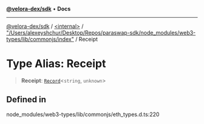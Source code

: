 [**@velora-dex/sdk**](../../../../README.md) • **Docs**

***

[@velora-dex/sdk](../../../../globals.md) / [\<internal\>](../../../README.md) / ["/Users/alexeyshchur/Desktop/Repos/paraswap-sdk/node\_modules/web3-types/lib/commonjs/index"](../README.md) / Receipt

# Type Alias: Receipt

> **Receipt**: [`Record`](../../../type-aliases/Record.md)\<`string`, `unknown`\>

## Defined in

node\_modules/web3-types/lib/commonjs/eth\_types.d.ts:220
